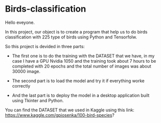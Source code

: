 # Birds-classification

Hello eveyone.

In this project, our object is to create a program that help us to do birds classification with 225 type of birds using Python and Tensorfolw.

So this project is devided in three parts:
- The first one is to do the training with the DATASET that we have, in my case I have a GPU Nvidia 1050 and the training took about 7 hours to be completed with 20   epochs and the total number of images was about 30000 image.

- The second part is to load the model and try it if everything worke correctly

- And the last part is to deploy the model in a desktop application built using Tkinter and Python.

You can find the DATASET that we used in Kaggle using this link:
https://www.kaggle.com/gpiosenka/100-bird-species? 

